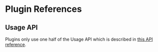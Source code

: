 # Plugin References

## Usage API
Plugins only use one half of the Usage API which is described in [this API reference](https://dev.qiime2.org/latest/api-reference/usage/authors/).